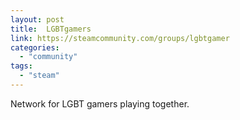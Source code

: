 ```yaml
---
layout: post
title:  LGBTgamers
link: https://steamcommunity.com/groups/lgbtgamer
categories: 
  - "community"
tags:
  - "steam"
---
```


Network for LGBT gamers playing together.

